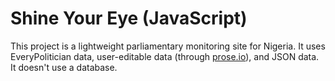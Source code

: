 # Shine Your Eye (JavaScript)

This project is a lightweight parliamentary monitoring site for Nigeria. It
uses EveryPolitician data, user-editable data (through
[prose.io](http://prose.io/)), and JSON data. It doesn't use a database.
